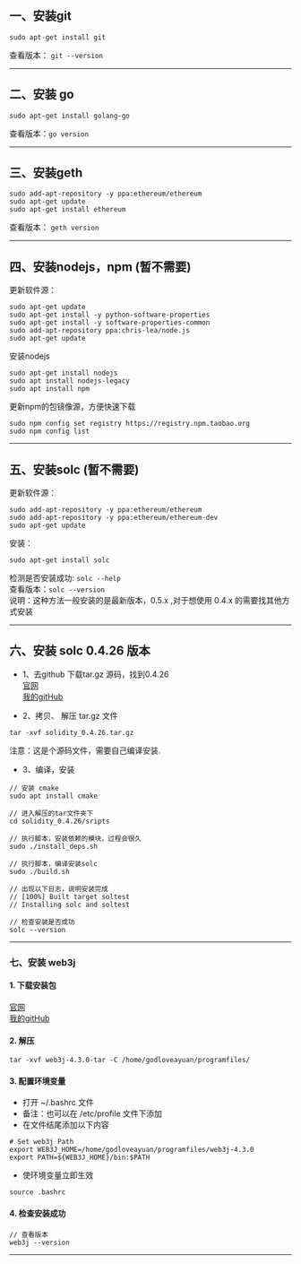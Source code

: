 ## 一、安装git
```
sudo apt-get install git
```
查看版本： `git --version`

---
## 二、安装 go
```
sudo apt-get install golang-go
```
查看版本：`go version`

---
## 三、安装geth
```
sudo add-apt-repository -y ppa:ethereum/ethereum
sudo apt-get update
sudo apt-get install ethereum
```
查看版本： `geth version`

---
## 四、安装nodejs，npm (暂不需要)
更新软件源：
```
sudo apt-get update
sudo apt-get install -y python-software-properties  
sudo apt-get install -y software-properties-common
sudo add-apt-repository ppa:chris-lea/node.js
sudo apt-get update
```
安装nodejs
```
sudo apt-get install nodejs
sudo apt install nodejs-legacy
sudo apt install npm
```
更新npm的包镜像源，方便快速下载
```
sudo npm config set registry https://registry.npm.taobao.org
sudo npm config list
```

---
## 五、安装solc  (暂不需要)
更新软件源：
```
sudo add-apt-repository -y ppa:ethereum/ethereum
sudo add-apt-repository -y ppa:ethereum/ethereum-dev
sudo apt-get update
```
安装：
```
sudo apt-get install solc
```
检测是否安装成功: `solc --help` <br/>
查看版本：`solc --version`  <br/>
说明：这种方法一般安装的是最新版本，0.5.x ,对于想使用 0.4.x 的需要找其他方式安装 <br/>

---
## 六、安装 solc 0.4.26 版本
+ 1、去github 下载tar.gz 源码，找到0.4.26 <br/>
[官网](https://github.com/ethereum/solidity/releases) <br/>
[我的gitHub](https://github.com/godloveayuan/Solc-0.4)

+ 2、拷贝、 解压 tar.gz 文件
```
tar -xvf solidity_0.4.26.tar.gz
```
注意：这是个源码文件，需要自己编译安装.
+ 3、编译，安装
```
// 安装 cmake
sudo apt install cmake

// 进入解压的tar文件夹下
cd solidity_0.4.26/sripts

// 执行脚本，安装依赖的模块，过程会很久
sudo ./install_deps.sh

// 执行脚本，编译安装solc
sudo ./build.sh

// 出现以下日志，说明安装完成
// [100%] Built target soltest
// Installing solc and soltest

// 检查安装是否成功
solc --version
```

---
### 七、安装 web3j
#### 1. 下载安装包
[官网](https://github.com/web3j/web3j/releases) <br/>
[我的gitHub](https://github.com/godloveayuan/web3j-4.3.0)

#### 2. 解压
```
tar -xvf web3j-4.3.0-tar -C /home/godloveayuan/programfiles/
```
#### 3. 配置环境变量
+ 打开 ~/.bashrc 文件
+ 备注：也可以在 /etc/profile 文件下添加
+ 在文件结尾添加以下内容
```
# Set web3j Path
export WEB3J_HOME=/home/godloveayuan/programfiles/web3j-4.3.0
export PATH=${WEB3J_HOME}/bin:$PATH
```
+ 使环境变量立即生效
```
source .bashrc
```

#### 4. 检查安装成功
```
// 查看版本
web3j --version
```
---